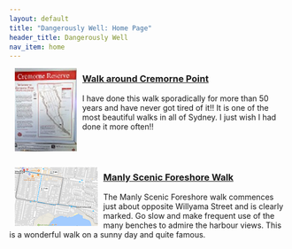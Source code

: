 ```yaml
---
layout: default
title: "Dangerously Well: Home Page"
header_title: Dangerously Well
nav_item: home
---
```





<a href="\assets\img\cremorne_point\WalkAroundCremornePoint.jpg"><img align="left" src="\assets\img\cremorne_point\WalkAroundCremornePoint_112_150.jpg" hspace="10" title="Cremorne Point Map"></a> 
### [](#header-1)[Walk around Cremorne Point](\walks\walk_around_cremorne_point)
I have done this walk sporadically for more than 50 years and have never got tired of it!! It is one of the most beautiful walks in all of Sydney. I just wish I had done it more often!!                                     
<br>
<br>
<br>


<a href="\assets\img\manly_foreshore\map_manly_foreshore_walk.png"><img align="left" src="\assets\img\manly_foreshore\map_manly_foreshore_walk_150_106.png" hspace="10" title="Manly Foreshore Map"></a> 
### [](#header-2)[Manly Scenic Foreshore Walk](\walks\manly_foreshore)
The Manly Scenic Foreshore walk commences just about opposite Willyama Street and is clearly marked. Go slow and make frequent use of the many benches to admire the harbour views. This is a wonderful walk on a sunny day and quite famous.
<br>
<br>
<br>

